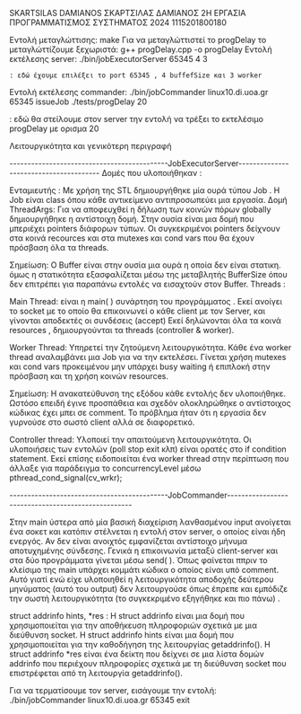 SKARTSILAS DAMIANOS 
ΣΚΑΡΤΣΙΛΑΣ ΔΑΜΙΑΝΟΣ 2Η ΕΡΓΑΣΙΑ ΠΡΟΓΡΑΜΜΑΤΙΣΜΟΣ ΣΥΣΤΗΜΑΤΟΣ 2024
1115201800180

Εντολή μεταγλώττισης: make
Για να μεταγλώττιστεί το progDelay το μεταγλώττίζουμε ξεχωριστά: g++ progDelay.cpp -o progDelay
Εντολή εκτέλεσης server: ./bin/jobExecutorServer 65345 4 3

	: εδώ έχουμε επιλέξει το port 65345 , 4 buffefSize και 3 worker
Εντολή εκτέλεσης commander:
 ./bin/jobCommander linux10.di.uoa.gr 65345 issueJob ./tests/progDelay 20
	
: εδώ θα στείλουμε στον server την εντολή να τρέξει το εκτελέσιμο progDelay με ορισμα 20

Λειτουργικότητα και γενικότερη περιγραφή

--------------------------------------------JobExecutorServer---------------------------------------
Δομές που υλοποιήθηκαν : 

Ενταμιευτής : Με χρήση της STL δημιουργήθηκε μία ουρά <queue>  τύπου Job . Η  Job είναι class όπου κάθε αντικείμενο αντιπροσωπεύει μια εργασία. 
Δομή ThreadArgs: Για να αποφευχθεί η δήλωση των κοινών πόρων globally δημιουργήθηκε η αντίστοιχη δομή. Στην ουσία είναι μια δομή που μπεριέχει pointers διάφορων τύπων. Οι συγκεκριμένοι pointers δείχνουν στα κοινά recources και στα mutexes και cond vars που θα έχουν πρόσβαση όλα τα threads.

Σημείωση: Ο Buffer είναι στην ουσία μια ουρά η οποία δεν είναι στατικη. όμως η στατικότητα εξασφαλίζεται μέσω της μεταβλητής BufferSize όπου δεν επιτρέπει για παραπάνω εντολές να εισαχτούν στον Buffer.
Threads : 

Main Thread: είναι η main( ) συνάρτηση του προγράμματος .
Εκεί ανοίγει το socket με το οποίο θα επικοινωνεί ο κάθε client με τον Server, και γίνονται αποδεκτές οι συνδέσεις (accept)
Εκεί δηλώνονται όλα τα κοινά resources , δημιουργούνται τα threads (controller & worker). 

Worker Thread:  Υπηρετεί την ζητούμενη λειτουργικότητα. Κάθε ένα worker thread αναλαμβάνει μια Job για να την εκτελέσει. Γίνεται χρήση mutexes και cond vars προκειμένου μην υπάρχει busy waiting ή επιπλοκή στην πρόσβαση και τη χρήση κοινών resources. 

Σημείωση: Η ανακατεύθυνση της εξόδου κάθε εντολής δεν υλοποιήθηκε. Ωστόσο επειδή έγινε προσπάθεια και σχεδόν ολοκληρώθηκε ο αντίστοιχος κώδικας έχει μπει σε comment. 
Το πρόβλημα ήταν ότι η εργασία δεν γυρνούσε στο σωστό client αλλά σε διαφορετικό.

Controller thread: Υλοποιεί την απαιτούμενη λειτουργικότητα. Οι υλοποιήσεις των εντολών (poll stop exit κλπ)  είναι ορατές στο if condition statement. Εκεί επίσης ειδοποιείται ένα worker thread στην περίπτωση που άλλαξε για παράδειγμα το concurrencyLevel μέσω pthread_cond_signal(cv_wrkr);

--------------------------------------------JobCommander---------------------------------------------------

Στην main ύστερα από μία βασική διαχείριση λανθασμένου input ανοίγεται ένα σοκετ και κατόπιν στέλνεται η εντολή στον server, ο οποίος είναι ήδη ενεργός. Αν δεν είναι ανοιχτός εμφανίζεται αντίστοιχο μήνυμα αποτυχημένης σύνδεσης. Γενικά η επικοινωνία μεταξύ client-server και στα δύο προγράμματα γίνεται μέσω send( ). Όπως φαίνεται ππριν το κλείσιμο της main υπάρχει κομμάτι κώδικα ο οποίος είναι υπό comment. Αυτό γιατί ενώ είχε υλοποιηθεί η λειτουργικότητα αποδοχής δεύτερου μηνύματος (αυτό του output) δεν λειτουργούσε όπως έπρεπε και εμπόδιζε την σωστή λειτουργικότητα (το συγκεκριμένο εξηγήθηκε και πιο πάνω) .

struct addrinfo hints, *res :
Η struct addrinfo είναι μια δομή που χρησιμοποιείται για την αποθήκευση πληροφοριών σχετικά με μια διεύθυνση socket. Η struct addrinfo hints είναι μια δομή που χρησιμοποιείται για την καθοδήγηση της λειτουργίας getaddrinfo(). Η struct addrinfo *res είναι ένα δείκτη που δείχνει σε μια λίστα δομών addrinfo που περιέχουν πληροφορίες σχετικά με τη διεύθυνση socket που επιστρέφεται από τη λειτουργία getaddrinfo().

Για να τερματίσουμε τον server, εισάγουμε την εντολή:
./bin/jobCommander linux10.di.uoa.gr 65345 exit